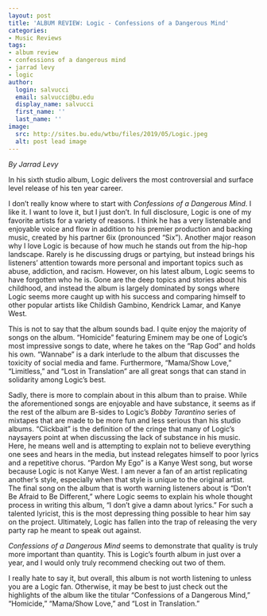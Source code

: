 ```yaml
---
layout: post
title: 'ALBUM REVIEW: Logic - Confessions of a Dangerous Mind'
categories:
- Music Reviews
tags:
- album review
- confessions of a dangerous mind
- jarrad levy
- logic
author:
  login: salvucci
  email: salvucci@bu.edu
  display_name: salvucci
  first_name: ''
  last_name: ''
image:
  src: http://sites.bu.edu/wtbu/files/2019/05/Logic.jpeg
  alt: post lead image
---
```


_By Jarrad Levy_

In his sixth studio album, Logic delivers the most controversial and surface level release of his ten year career.

I don’t really know where to start with _Confessions of a Dangerous Mind_. I like it. I want to love it, but I just don’t. In full disclosure, Logic is one of my favorite artists for a variety of reasons. I think he has a very listenable and enjoyable voice and flow in addition to his premier production and backing music, created by his partner 6ix (pronounced “Six”). Another major reason why I love Logic is because of how much he stands out from the hip-hop landscape. Rarely is he discussing drugs or partying, but instead brings his listeners’ attention towards more personal and important topics such as abuse, addiction, and racism. However, on his latest album, Logic seems to have forgotten who he is. Gone are the deep topics and stories about his childhood, and instead the album is largely dominated by songs where Logic seems more caught up with his success and comparing himself to other popular artists like Childish Gambino, Kendrick Lamar, and Kanye West.

This is not to say that the album sounds bad. I quite enjoy the majority of songs on the album. “Homicide” featuring Eminem may be one of Logic’s most impressive songs to date, where he takes on the “Rap God” and holds his own. “Wannabe” is a dark interlude to the album that discusses the toxicity of social media and fame. Furthermore, “Mama/Show Love,” “Limitless,” and “Lost in Translation” are all great songs that can stand in solidarity among Logic’s best.

Sadly, there is more to complain about in this album than to praise. While the aforementioned songs are enjoyable and have substance, it seems as if the rest of the album are B-sides to Logic’s _Bobby Tarantino_ series of mixtapes that are made to be more fun and less serious than his studio albums. “Clickbait” is the definition of the cringe that many of Logic’s naysayers point at when discussing the lack of substance in his music. Here, he means well and is attempting to explain not to believe everything one sees and hears in the media, but instead relegates himself to poor lyrics and a repetitive chorus. “Pardon My Ego” is a Kanye West song, but worse because Logic is not Kanye West. I am never a fan of an artist replicating another’s style, especially when that style is unique to the original artist. The final song on the album that is worth warning listeners about is “Don’t Be Afraid to Be Different,” where Logic seems to explain his whole thought process in writing this album, “I don’t give a damn about lyrics.” For such a talented lyricist, this is the most depressing thing possible to hear him say on the project. Ultimately, Logic has fallen into the trap of releasing the very party rap he meant to speak out against.

_Confessions of a Dangerous Mind_ seems to demonstrate that quality is truly more important than quantity. This is Logic’s fourth album in just over a year, and I would only truly recommend checking out two of them.

I really hate to say it, but overall, this album is not worth listening to unless you are a Logic fan. Otherwise, it may be best to just check out the highlights of the album like the titular “Confessions of a Dangerous Mind,” “Homicide,” “Mama/Show Love,” and “Lost in Translation.”